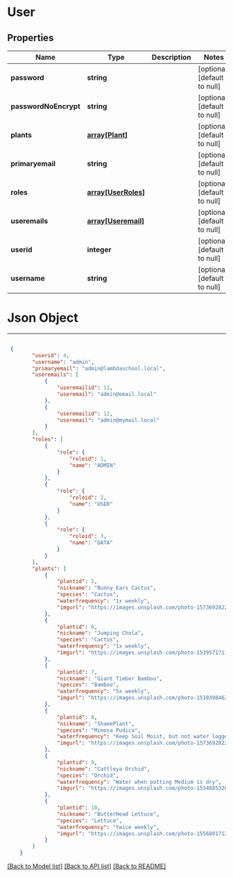 # User

## Properties
Name | Type | Description | Notes
------------ | ------------- | ------------- | -------------
**password** | **string** |  | [optional] [default to null]
**passwordNoEncrypt** | **string** |  | [optional] [default to null]
**plants** | [**array[Plant]**](Plant.md) |  | [optional] [default to null]
**primaryemail** | **string** |  | [optional] [default to null]
**roles** | [**array[UserRoles]**](UserRoles.md) |  | [optional] [default to null]
**useremails** | [**array[Useremail]**](Useremail.md) |  | [optional] [default to null]
**userid** | **integer** |  | [optional] [default to null]
**username** | **string** |  | [optional] [default to null]

# Json Object
---
```json

 {
        "userid": 4,
        "username": "admin",
        "primaryemail": "admin@lambdaschool.local",
        "useremails": [
            {
                "useremailid": 11,
                "useremail": "admin@email.local"
            },
            {
                "useremailid": 12,
                "useremail": "admin@mymail.local"
            }
        ],
        "roles": [
            {
                "role": {
                    "roleid": 1,
                    "name": "ADMIN"
                }
            },
            {
                "role": {
                    "roleid": 2,
                    "name": "USER"
                }
            },
            {
                "role": {
                    "roleid": 3,
                    "name": "DATA"
                }
            }
        ],
        "plants": [
            {
                "plantid": 5,
                "nickname": "Bunny Ears Cactus",
                "species": "Cactus",
                "waterfrequency": "1x weekly",
                "imgurl": "https://images.unsplash.com/photo-1573692822546-99d57af10a33?ixlib=rb-1.2.1&ixid=eyJhcHBfaWQiOjEyMDd9&auto=format&fit=crop&w=634&q=80"
            },
            {
                "plantid": 6,
                "nickname": "Jumping Chola",
                "species": "Cactus",
                "waterfrequency": "1x weekly",
                "imgurl": "https://images.unsplash.com/photo-1539571711714-62cd2534f96e?ixlib=rb-1.2.1&ixid=eyJhcHBfaWQiOjEyMDd9&auto=format&fit=crop&w=1267&q=80"
            },
            {
                "plantid": 7,
                "nickname": "Giant Timber Bamboo",
                "species": "Bamboo",
                "waterfrequency": "5x weekly",
                "imgurl": "https://images.unsplash.com/photo-1510398462662-b28a5183460d?ixlib=rb-1.2.1&ixid=eyJhcHBfaWQiOjEyMDd9&auto=format&fit=crop&w=1050&q=80"
            },
            {
                "plantid": 8,
                "nickname": "ShamePlant",
                "species": "Mimosa Pudica",
                "waterfrequency": "Keep Soil Moist, but not water logged",
                "imgurl": "https://images.unsplash.com/photo-1573692822546-99d57af10a33?ixlib=rb-1.2.1&ixid=eyJhcHBfaWQiOjEyMDd9&auto=format&fit=crop&w=634&q=80"
            },
            {
                "plantid": 9,
                "nickname": "Cattleya Orchid",
                "species": "Orchid",
                "waterfrequency": "Water when potting Medium is dry",
                "imgurl": "https://images.unsplash.com/photo-1534885320675-b08aa131cc5e?ixlib=rb-1.2.1&ixid=eyJhcHBfaWQiOjEyMDd9&auto=format&fit=crop&w=675&q=80"
            },
            {
                "plantid": 10,
                "nickname": "ButterHead Lettuce",
                "species": "Lettuce",
                "waterfrequency": "twice weekly",
                "imgurl": "https://images.unsplash.com/photo-1556801712-76c8eb07bbc9?ixlib=rb-1.2.1&ixid=eyJhcHBfaWQiOjEyMDd9&auto=format&fit=crop&w=925&q=80"
            }
        ]
    }
```

[[Back to Model list]](../README.md#documentation-for-models) [[Back to API list]](../README.md#documentation-for-api-endpoints) [[Back to README]](../README.md)


